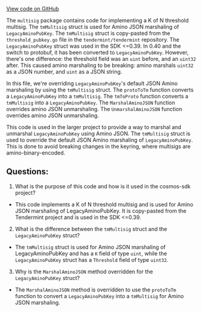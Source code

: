 [View code on GitHub](https://github.com/cosmos/cosmos-sdk/blob/main/crypto/keys/multisig/amino.go)

The `multisig` package contains code for implementing a K of N threshold multisig. The `tmMultisig` struct is used for Amino JSON marshaling of `LegacyAminoPubKey`. The `tmMultisig` struct is copy-pasted from the `threshold_pubkey.go` file in the `tendermint/tendermint` repository. The `LegacyAminoPubKey` struct was used in the SDK <=0.39. In 0.40 and the switch to protobuf, it has been converted to `LegacyAminoPubKey`. However, there's one difference: the threshold field was an `uint` before, and an `uint32` after. This caused amino marshaling to be breaking: amino marshals `uint32` as a JSON number, and `uint` as a JSON string.

In this file, we're overriding `LegacyAminoPubKey`'s default JSON Amino marshaling by using the `tmMultisig` struct. The `protoToTm` function converts a `LegacyAminoPubKey` into a `tmMultisig`. The `tmToProto` function converts a `tmMultisig` into a `LegacyAminoPubKey`. The `MarshalAminoJSON` function overrides amino JSON unmarshaling. The `UnmarshalAminoJSON` function overrides amino JSON unmarshaling.

This code is used in the larger project to provide a way to marshal and unmarshal `LegacyAminoPubKey` using Amino JSON. The `tmMultisig` struct is used to override the default JSON Amino marshaling of `LegacyAminoPubKey`. This is done to avoid breaking changes in the keyring, where multisigs are amino-binary-encoded.
## Questions: 
 1. What is the purpose of this code and how is it used in the cosmos-sdk project?
- This code implements a K of N threshold multisig and is used for Amino JSON marshaling of LegacyAminoPubKey. It is copy-pasted from the Tendermint project and is used in the SDK <=0.39.

2. What is the difference between the `tmMultisig` struct and the `LegacyAminoPubKey` struct?
- The `tmMultisig` struct is used for Amino JSON marshaling of LegacyAminoPubKey and has a `K` field of type `uint`, while the `LegacyAminoPubKey` struct has a `Threshold` field of type `uint32`.

3. Why is the `MarshalAminoJSON` method overridden for the `LegacyAminoPubKey` struct?
- The `MarshalAminoJSON` method is overridden to use the `protoToTm` function to convert a `LegacyAminoPubKey` into a `tmMultisig` for Amino JSON marshaling.